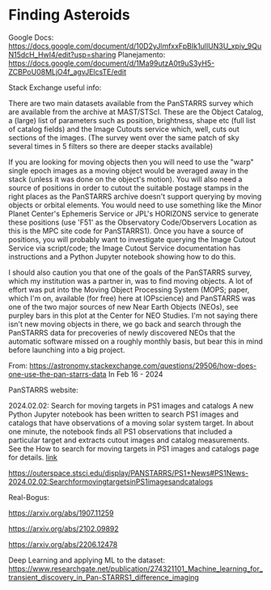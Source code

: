# Finding Asteroids

Google Docs: https://docs.google.com/document/d/10D2yJlmfxxFpBIk1ulIUN3U_xpiv_9QuN15dcH_HwI4/edit?usp=sharing
Planejamento: https://docs.google.com/document/d/1Ma99utzA0t9uS3yH5-ZCBPoU08MLjO4f_agvJElcsTE/edit

Stack Exchange useful info:

There are two main datasets available from the PanSTARRS survey which are available from the archive at MAST/STScI. These are the Object Catalog, a (large) list of parameters such as position, brightness, shape etc (full list of catalog fields) and the Image Cutouts service which, well, cuts out sections of the images. (The survey went over the same patch of sky several times in 5 filters so there are deeper stacks available)

If you are looking for moving objects then you will need to use the "warp" single epoch images as a moving object would be averaged away in the stack (unless it was done on the object's motion). You will also need a source of positions in order to cutout the suitable postage stamps in the right places as the PanSTARRS archive doesn't support querying by moving objects or orbital elements. You would need to use something like the Minor Planet Center's Ephemeris Service or JPL's HORIZONS service to generate these positions (use 'F51' as the Observatory Code/Observers Location as this is the MPC site code for PanSTARRS1). Once you have a source of positions, you will probably want to investigate querying the Image Cutout Service via script/code; the Image Cutout Service documentation has instructions and a Python Jupyter notebook showing how to do this.

I should also caution you that one of the goals of the PanSTARRS survey, which my institution was a partner in, was to find moving objects. A lot of effort was put into the Moving Object Processing System (MOPS; paper, which I'm on, available (for free) here at IOPscience) and PanSTARRS was one of the two major sources of new Near Earth Objects (NEOs), see purpley bars in this plot at the Center for NEO Studies. I'm not saying there isn't new moving objects in there, we go back and search through the PanSTARRS data for precoveries of newly discovered NEOs that the automatic software missed on a roughly monthly basis, but bear this in mind before launching into a big project.

From: https://astronomy.stackexchange.com/questions/29506/how-does-one-use-the-pan-starrs-data
In Feb 16 - 2024

PanSTARRS website:

2024.02.02: Search for moving targets in PS1 images and catalogs
A new Python Jupyter notebook has been written to search PS1 images and catalogs that have observations of a moving solar system target.  In about one minute, the notebook finds all PS1 observations that included a particular target and extracts cutout images and catalog measurements.  See the How to search for moving targets in PS1 images and catalogs page for details. [link](https://outerspace.stsci.edu/display/PANSTARRS/How+to+search+for+moving+targets+in+PS1+images+and+catalogs)

https://outerspace.stsci.edu/display/PANSTARRS/PS1+News#PS1News-2024.02.02:SearchformovingtargetsinPS1imagesandcatalogs

Real-Bogus:

https://arxiv.org/abs/1907.11259

https://arxiv.org/abs/2102.09892

https://arxiv.org/abs/2206.12478

Deep Learning and applying ML to the dataset:
https://www.researchgate.net/publication/274321101_Machine_learning_for_transient_discovery_in_Pan-STARRS1_difference_imaging

